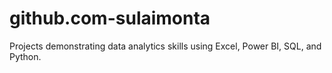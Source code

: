 # github.com-sulaimonta
Projects demonstrating data analytics skills using Excel, Power BI, SQL, and Python.
